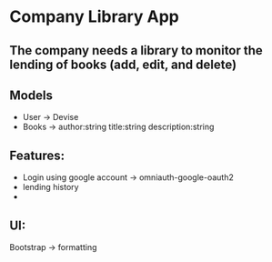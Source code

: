 # Company Library App

## The company needs a library to monitor the lending of books (add, edit, and delete)

## Models
- User -> Devise
- Books -> author:string title:string description:string

## Features:
- Login using google account -> omniauth-google-oauth2
- lending history
-

## UI:
Bootstrap -> formatting